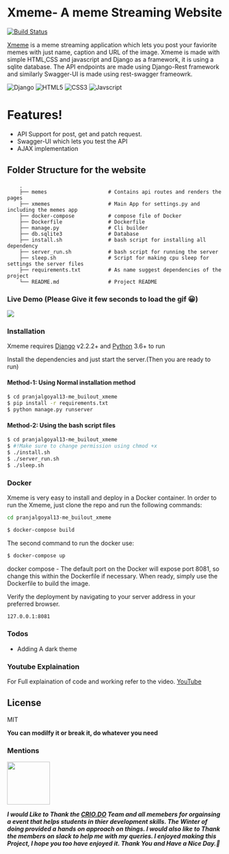 # Xmeme- A meme Streaming Website

[![Build Status](https://travis-ci.org/joemccann/dillinger.svg?branch=master)](https://travis-ci.org/joemccann/dillinger)

[Xmeme](https://xmeme.pythonanywhere.com/) is a meme streaming application which lets you post your faviorite memes with just name, caption and URL of the image.
Xmeme is made with simple HTML,CSS and javascript and Django as a framework, it is using a sqlite database. The API endpoints are made using Django-Rest framework and similarly Swagger-UI is made using rest-swagger frameowrk.

![Django](https://img.shields.io/badge/django%20-%23092E20.svg?&style=for-the-badge&logo=django&logoColor=white) ![HTML5](https://img.shields.io/badge/html5%20-%23E34F26.svg?&style=for-the-badge&logo=html5&logoColor=white) ![CSS3](https://img.shields.io/badge/css3%20-%231572B6.svg?&style=for-the-badge&logo=css3&logoColor=white") ![Javscript](https://img.shields.io/badge/javascript%20-%23323330.svg?&style=for-the-badge&logo=javascript&logoColor=%23F7DF1E)


# Features!
  - API Support for post, get and patch request.
  - Swagger-UI which lets you test the API
  - AJAX implementation

## Folder Structure for the website
        .
        ├── memes                    # Contains api routes and renders the pages
        ├── xmemes                   # Main App for settings.py and including the memes app
        ├── docker-compose           # compose file of Docker
        ├── Dockerfile               # Dockerfile
        ├── manage.py                # Cli builder
        ├── db.sqlite3               # Database
        ├── install.sh               # bash script for installing all dependency
        ├── server_run.sh            # bash script for running the server
        ├── sleep.sh                 # Script for making cpu sleep for settings the server files
        ├── requirements.txt         # As name suggest dependencies of the project
        └── README.md                # Project README 

### Live Demo (Please Give it few seconds to load the gif 😀)
![](livedemo.gif)


### Installation

Xmeme requires [Django](https://www.djangoproject.com/download/) v2.2.2+ and [Python](https://www.python.org/downloads/) 3.6+ to run

Install the dependencies and just start the server.(Then you are ready to run)

#### Method-1: Using Normal installation method
```sh
$ cd pranjalgoyal13-me_builout_xmeme 
$ pip install -r requirements.txt
$ python manage.py runserver
```
#### Method-2: Using the bash script files
```sh
$ cd pranjalgoyal13-me_builout_xmeme 
$ #!Make sure to change permission using chmod +x
$ ./install.sh
$ ./server_run.sh
$ ./sleep.sh
```

### Docker
Xmeme is very easy to install and deploy in a Docker container.
In order to run the Xmeme, just clone the repo and run the following commands:
```sh
cd pranjalgoyal13-me_builout_xmeme 
```
```sh
$ docker-compose build
```
The second command to run the docker use:
```sh
$ docker-compose up
```

docker compose -
The default port on the Docker will expose port 8081, so change this within the Dockerfile if necessary. When ready, simply use the Dockerfile to build the image.

Verify the deployment by navigating to your server address in your preferred browser.

```sh
127.0.0.1:8081
```

### Todos
 - Adding A dark theme

### Youtube Explaination
For Full explaination of code and working refer to the video.
[YouTube](https://www.youtube.com/watch?v=dQlWzobTXkI)

License
----

MIT

**You can modilfy it or break it, do whatever you need**

### Mentions

<img src="https://pbs.twimg.com/profile_images/1239848399769202689/5S6D0btQ.jpg" data-canonical-src="https://gyazo.com/eb5c5741b6a9a16c692170a41a49c858.png" width="100" height="100" />

***I would Like to Thank the [CRIO.DO](https://www.crio.do/) Team and all memebers for orgainsing a event that helps students in thier development skills. The Winter of doing provided a hands on approach on things. I would also like to Thank the members on slack to help me with my queries. I enjoyed making this Project, I hope you too have enjoyed it. Thank You and Have a Nice Day.🎇***

